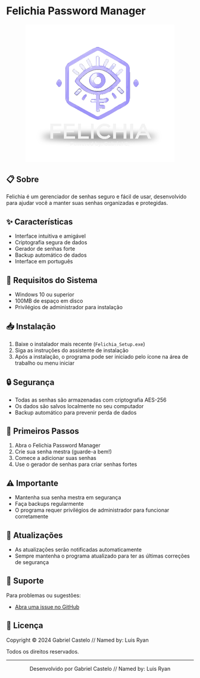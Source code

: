 # Felichia Password Manager

<p align="center">
  <img src="felichia/src/assets/felichia_logo.png" alt="Felichia Logo" width="400"/>
</p>

## 📋 Sobre
Felichia é um gerenciador de senhas seguro e fácil de usar, desenvolvido para ajudar você a manter suas senhas organizadas e protegidas.

## ✨ Características
- Interface intuitiva e amigável
- Criptografia segura de dados
- Gerador de senhas forte
- Backup automático de dados
- Interface em português

## 🔧 Requisitos do Sistema
- Windows 10 ou superior
- 100MB de espaço em disco
- Privilégios de administrador para instalação

## 📥 Instalação
1. Baixe o instalador mais recente (`Felichia_Setup.exe`)
2. Siga as instruções do assistente de instalação
3. Após a instalação, o programa pode ser iniciado pelo ícone na área de trabalho ou menu iniciar

## 🔒 Segurança
- Todas as senhas são armazenadas com criptografia AES-256
- Os dados são salvos localmente no seu computador
- Backup automático para prevenir perda de dados

## 🚀 Primeiros Passos
1. Abra o Felichia Password Manager
2. Crie sua senha mestra (guarde-a bem!)
3. Comece a adicionar suas senhas
4. Use o gerador de senhas para criar senhas fortes

## ⚠️ Importante
- Mantenha sua senha mestra em segurança
- Faça backups regularmente
- O programa requer privilégios de administrador para funcionar corretamente

## 🔄 Atualizações
- As atualizações serão notificadas automaticamente
- Sempre mantenha o programa atualizado para ter as últimas correções de segurança

## 🤝 Suporte
Para problemas ou sugestões:
- [Abra uma issue no GitHub](https://github.com/gacastelo)

## 📄 Licença
Copyright © 2024 Gabriel Castelo // Named by: Luis Ryan

Todos os direitos reservados.

---

<p align="center">
  Desenvolvido por Gabriel Castelo // Named by: Luis Ryan
</p>
